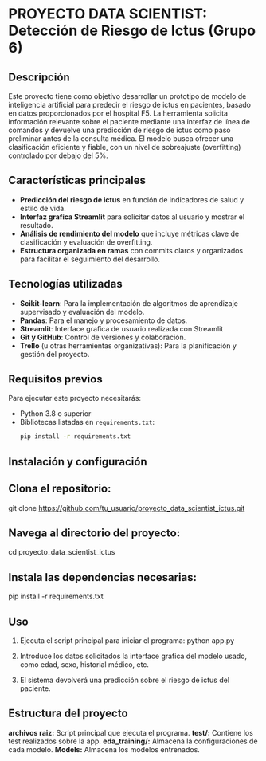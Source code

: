 # PROYECTO DATA SCIENTIST: Detección de Riesgo de Ictus (Grupo 6)

## Descripción
Este proyecto tiene como objetivo desarrollar un prototipo de modelo de inteligencia artificial para predecir el riesgo de ictus en pacientes, basado en datos proporcionados por el hospital F5. La herramienta solicita información relevante sobre el paciente mediante una interfaz de línea de comandos y devuelve una predicción de riesgo de ictus como paso preliminar antes de la consulta médica. El modelo busca ofrecer una clasificación eficiente y fiable, con un nivel de sobreajuste (overfitting) controlado por debajo del 5%.

## Características principales
- **Predicción del riesgo de ictus** en función de indicadores de salud y estilo de vida.
- **Interfaz grafica Streamlit** para solicitar datos al usuario y mostrar el resultado.
- **Análisis de rendimiento del modelo** que incluye métricas clave de clasificación y evaluación de overfitting.
- **Estructura organizada en ramas** con commits claros y organizados para facilitar el seguimiento del desarrollo.

## Tecnologías utilizadas
- **Scikit-learn**: Para la implementación de algoritmos de aprendizaje supervisado y evaluación del modelo.
- **Pandas**: Para el manejo y procesamiento de datos.
- **Streamlit**: Interface grafica de usuario realizada con Streamlit
- **Git y GitHub**: Control de versiones y colaboración.
- **Trello** (u otras herramientas organizativas): Para la planificación y gestión del proyecto.

## Requisitos previos
Para ejecutar este proyecto necesitarás:
- Python 3.8 o superior
- Bibliotecas listadas en `requirements.txt`:
  ```bash
  pip install -r requirements.txt
  
## Instalación y configuración

## Clona el repositorio:
git clone https://github.com/tu_usuario/proyecto_data_scientist_ictus.git

## Navega al directorio del proyecto:
cd proyecto_data_scientist_ictus

## Instala las dependencias necesarias:
pip install -r requirements.txt

## Uso

1. Ejecuta el script principal para iniciar el programa:
python app.py

2. Introduce los datos solicitados la interface grafica del modelo usado, como edad, sexo, historial médico, etc.
3. El sistema devolverá una predicción sobre el riesgo de ictus del paciente.

## Estructura del proyecto

**archivos raiz:** Script principal que ejecuta el programa.
**test/:** Contiene los test realizados sobre la app.
**eda_training/:** Almacena la configuraciones de cada modelo.
**Models:** Almacena los modelos entrenados.
